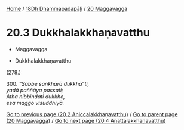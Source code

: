 
[Home](/) / [18Dh Dhammapadapāḷi](...md) / [20 Maggavagga](../18Dh/20.md)

# 20.3 Dukkhalakkhaṇavatthu

* Maggavagga

* Dukkhalakkhaṇavatthu

(278.)

300\. _“Sabbe saṅkhārā dukkhā”ti,_  
_yadā paññāya passati;_  
_Atha nibbindati dukkhe,_  
_esa maggo visuddhiyā._  


[Go to previous page (20.2 Aniccalakkhaṇavatthu)](20.2.md) / [Go to parent page (20 Maggavagga)](../18Dh/20.md) / [Go to next page (20.4 Anattalakkhaṇavatthu)](20.4.md)


